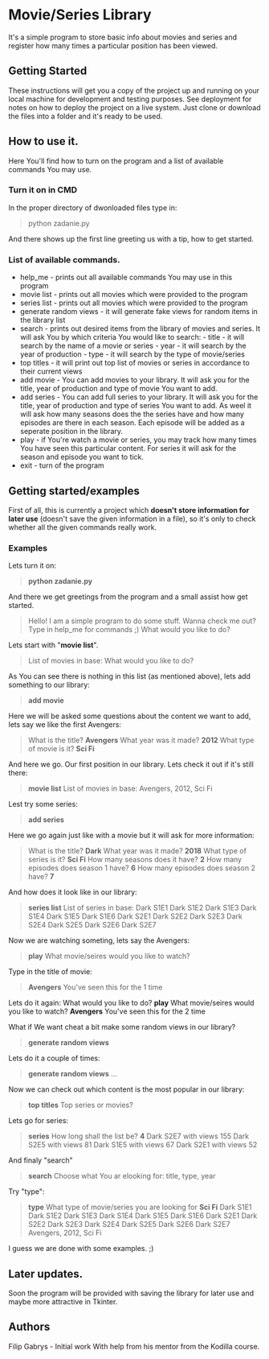 # **Movie/Series Library**

It's a simple program to store basic info about movies and series and register how many times a particular position has been viewed.

## Getting Started
These instructions will get you a copy of the project up and running on your local machine for development and testing purposes. See deployment for notes on how to deploy the project on a live system. 
Just clone or download the files into a folder and it's ready to be used.

## How to use it.
Here You'll find how to turn on the program and a list of available commands You may use.
### Turn it on in CMD
In the proper directory of dwonloaded files type in:
> python zadanie.py

And there shows up the first line greeting us with a tip, how to get started.
### List of available commands.
- help_me - prints out all available commands You may use in this program
- movie list - prints out all movies which were provided to the program
- series list - prints out all movies which were provided to the program
- generate random views - it will generate fake views for random items in the library list
- search - prints out desired items from the library of movies and series. It will ask You by which criteria You would like to search:
      - title - it will search by the name of a movie or series
      - year - it will search by the year of production
      - type - it will search by the type of movie/series
- top titles - it will print out top list of movies or series in accordance to their current views
- add movie - You can add movies to your library. It will ask you for the title, year of production and type of movie You want to add.
- add series - You can add full series to your library. It will ask you for the title, year of production and type of series You want to add. As weel it will ask how many seasons does the the series have and how many episodes are there in each season. Each episode will be added as a seperate position in the library.
- play - if You're watch a movie or series, you may track how many times You have seen this particular content. For series it will ask for the season and episode you want to tick.
- exit - turn of the program

## Getting started/examples
First of all, this is currently a project which **doesn't store information for later use** (doesn't save the given information in a file), so it's only to check whether all the given commands really work.
### Examples
Lets turn it on:
> **python zadanie.py**

And there we get greetings from the program and a small assist how get started.
> Hello! I am a simple program to do some stuff. Wanna check me out? Type in help_me for commands ;)
What would you like to do? 

Lets start with "**movie list**".
> List of movies in base:
>What would you like to do?

As You can see there is nothing in this list (as mentioned above), lets add something to our library:
> **add movie**

Here we will be asked some questions about the content we want to add, lets say we like the first Avengers:
> What is the title? **Avengers** 
>What year was it made? **2012**
>What type of movie is it? **Sci Fi**

And here we go. Our first position in our library. Lets check it out if it's still there:
> **movie list**
>List of movies in base:
>Avengers, 2012, Sci Fi

Lest try some series:
> **add series**

Here we go again just like with a movie but it will ask for more information:
> What is the title? **Dark**
>What year was it made? **2018**
>What type of series is it? **Sci Fi**
>How many seasons does it have? **2**
>How many episodes does season 1 have? **6**
>How many episodes does season 2 have? **7**

And how does it look like in our library:
> **series list**
>List of series in base:
>Dark S1E1
>Dark S1E2
>Dark S1E3
>Dark S1E4
>Dark S1E5
>Dark S1E6
>Dark S2E1
>Dark S2E2
>Dark S2E3
>Dark S2E4
>Dark S2E5
>Dark S2E6
>Dark S2E7

Now we are watching someting, lets say the Avengers:
>**play**
> What movie/seires would you like to watch? 

Type in the title of movie:
> **Avengers**
> You've seen this for the 1 time

Lets do it again:
What would you like to do? **play**
What movie/seires would you like to watch? **Avengers**
You've seen this for the 2 time

What if We want cheat a bit make some random views in our library?
> **generate random views**

Lets do it a couple of times:
> **generate random views**
...

Now we can check out which content is the most popular in our library:
> **top titles**
> Top series or movies?

Lets go for series:
> **series**
>How long shall the list be? **4**
>Dark S2E7 with views 155
>Dark S2E5 with views 81
>Dark S1E5 with views 67
>Dark S2E1 with views 52

And finaly "search"
> **search**
> Choose what You ar elooking for: title, type, year

Try "type":
> **type**
>What type of movie/series you are looking for **Sci Fi**
>Dark S1E1
>Dark S1E2
>Dark S1E3
>Dark S1E4
>Dark S1E5
>Dark S1E6
>Dark S2E1
>Dark S2E2
>Dark S2E3
>Dark S2E4
>Dark S2E5
>Dark S2E6
>Dark S2E7
>Avengers, 2012, Sci Fi

I guess we are done with some examples. ;)

## Later updates.
Soon the program will be provided with saving the library for later use and maybe more attractive in Tkinter.

## Authors
Filip Gabrys - Initial work
With help from his mentor from the Kodilla course.
